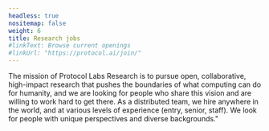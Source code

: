 ```yaml
---
headless: true
nositemap: false
weight: 6
title: Research jobs
#linkText: Browse current openings
#linkUrl: "https://protocol.ai/join/"
---
```

The mission of Protocol Labs Research is to pursue open, collaborative, high-impact research that pushes the boundaries of what computing can do for humanity, and we are looking for people who share this vision and are willing to work hard to get there. As a distributed team, we hire anywhere in the world, and at various levels of experience (entry, senior, staff). We look for people with unique perspectives and diverse backgrounds."
